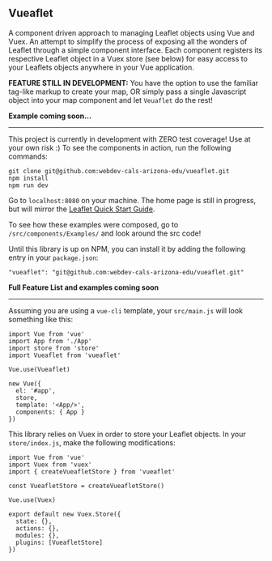 
## Vueaflet ##

A component driven approach to managing Leaflet objects using Vue and Vuex. An attempt to simplify the process of exposing all the wonders of Leaflet through a simple component interface. Each component registers its respective Leaflet object in a Vuex store (see below) for easy access to your Leaflets objects anywhere in your Vue application.

**FEATURE STILL IN DEVELOPMENT:** You have the option to use the familiar tag-like markup to create your map, OR simply pass a single Javascript object into your map component and let `Veuaflet` do the rest!

**Example coming soon...**

----------
This project is currently in development with ZERO test coverage! Use at your own risk :) To see the components in action, run the following commands:

    git clone git@github.com:webdev-cals-arizona-edu/vueaflet.git
    npm install
    npm run dev

Go to `localhost:8080` on your machine. The home page is still in progress, but will mirror the [Leaflet Quick Start Guide](http://leafletjs.com/examples/quick-start/).

To see how these examples were composed, go to `/src/components/Examples/` and look around the src code!

Until this library is up on NPM, you can install it by adding the following entry in your `package.json`:

    "vueaflet": "git@github.com:webdev-cals-arizona-edu/vueaflet.git"

**Full Feature List and examples coming soon**

----------

Assuming you are using a `vue-cli` template, your `src/main.js` will look something like this:
```
import Vue from 'vue'
import App from './App'
import store from 'store'
import Vueaflet from 'vueaflet'

Vue.use(Vueaflet)

new Vue({
  el: '#app',
  store,
  template: '<App/>',
  components: { App }
})
```
This library relies on Vuex in order to store your Leaflet objects. In your `store/index.js`, make the following modifications: 
```
import Vue from 'vue'
import Vuex from 'vuex'
import { createVueafletStore } from 'vueaflet'

const VueafletStore = createVueafletStore()

Vue.use(Vuex)

export default new Vuex.Store({
  state: {},
  actions: {},
  modules: {},
  plugins: [VueafletStore]
})

```


